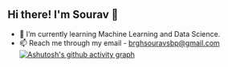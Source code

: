 ## Hi there! I'm Sourav 👋
- 🌱 I’m currently learning Machine Learning and Data Science.
- 📫 Reach me through my email - brghsouravsbp@gmail.com
[![Ashutosh's github activity graph](https://activity-graph.herokuapp.com/graph?username=Ashutosh00710)](https://github.com/ashutosh00710/github-readme-activity-graph)
